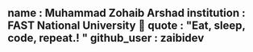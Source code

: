name : Muhammad Zohaib Arshad
institution : FAST National University 🚩 
quote : "Eat, sleep, code, repeat.! " 
github_user : zaibidev
---
